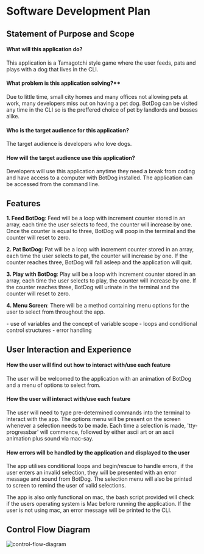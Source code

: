 # **Software Development Plan**



## Statement of Purpose and Scope



#### What will this application do?

This application is a Tamagotchi style game where the user feeds, pats and plays with a dog that lives in the CLI. 

####  What problem is this application solving?**

Due to little time, small city homes and many offices not allowing pets at work, many developers miss out on having a pet dog. BotDog can be visited any time in the CLI so is the preffered choice of pet by landlords and bosses alike.

#### **Who is the target audience for this application?**

The target audience is developers who love dogs.

#### **How will the target audience use this application?**

Developers will use this application anytime they need a break from coding and have access to a computer with BotDog installed. The application can be accessed from the command line.



## Features



**1. Feed BotDog**: Feed will be a loop with increment counter stored in an array, each time the user selects to feed, the counter will increase by one. Once the counter is equal to three, BotDog will poop in the terminal and the counter will reset to zero.

**2. Pat BotDog**:  Pat will be a loop with increment counter stored in an array, each time the user selects to pat, the counter will increase by one. If the counter reaches three, BotDog will fall asleep and the application will quit.

**3. Play with BotDog**:  Play will be a loop with increment counter stored in an array, each time the user selects to play, the counter will increase by one. If the counter reaches three, BotDog will urinate in the terminal and the counter will reset to zero.

**4. Menu Screen**: There will be a method containing menu options for the user to select from throughout the app.



\- use of variables and the concept of variable scope
\- loops and conditional control structures
\- error handling



## **User Interaction and Experience**

#### **How the user will find out how to interact with/use each feature**

The user will be welcomed to the application with an animation of BotDog and a menu of options to select from. 

#### **How the user will interact with/use each feature**

The user will need to type pre-determined commands into the terminal to interact with the app. The options menu will be present on the screen whenever a selection needs to be made. Each time a selection is made, 'tty-progressbar' will commence, followed by either ascii art or an ascii animation plus sound via mac-say.

#### **How errors will be handled by the application and displayed to the user**

The app utilises conditional loops and begin/rescue to handle errors, if the user enters an invalid selection, they will be presented with an error message and sound from BotDog. The selection menu will also be printed to screen to remind the user of valid selections.

The app is also only functional on mac, the bash script provided will check if the users operating system is Mac before running the application. If the user is not using mac, an error message will be printed to the CLI.



## **Control Flow Diagram**

![control-flow-diagram](/Users/louiseflanagan/Documents/coder-academy/LouiseFlanagan_T1A3/documentation/control-flow-diagram.jpg)